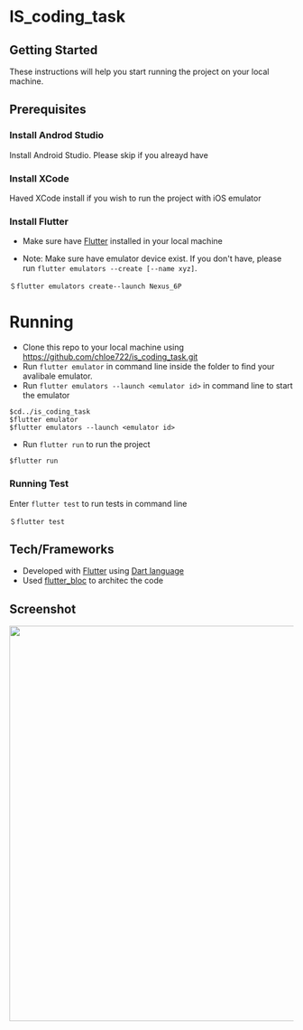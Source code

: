 # IS_coding_task

## Getting Started
These instructions will help you start running the project on your local machine.


## Prerequisites


### Install Androd Studio

Install Android Studio. Please skip if you alreayd have 

### Install XCode
Haved XCode install if you wish to run the project with iOS emulator


### Install Flutter
* Make sure have [Flutter](https://flutter.dev/docs/get-started/install) installed in your local machine

* Note: Make sure have emulator device exist. If you don't have, please run `flutter emulators --create [--name xyz]`.
```
＄flutter emulators create--launch Nexus_6P
```

# Running
* Clone this repo to your local machine using https://github.com/chloe722/is_coding_task.git
* Run `flutter emulator` in command line inside the folder to find your avalibale emulator. 
* Run `flutter emulators --launch <emulator id>` in command line to start the emulator

```
$cd../is_coding_task
$flutter emulator
$flutter emulators --launch <emulator id>
```

* Run `flutter run` to run the project
```
$flutter run
```

### Running Test

Enter `flutter test` to run tests in command line
```
＄flutter test
```

## Tech/Frameworks 
* Developed with [Flutter](https://flutter.dev/docs/get-started/install) using [Dart language](https://dart.dev/)
* Used [flutter_bloc](https://pub.dev/packages/flutter_bloc) to architec the code


## Screenshot

<p align="center">
  <img height= "700" src="assets/screenshot.gif">
</p>








